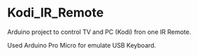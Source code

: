 # Kodi_IR_Remote


Arduino project to control TV and PC (Kodi) fron one IR Remote.

Used Arduino Pro Micro for emulate USB Keyboard.
